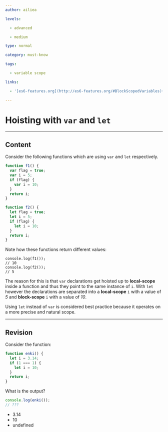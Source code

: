 ```yaml
---
author: ailiea

levels:

  - advanced

  - medium

type: normal

category: must-know

tags:

  - variable scope

links:

  - '[es6-features.org](http://es6-features.org/#BlockScopedVariables){website}'

---
```


# Hoisting with `var` and `let`

---

## Content

Consider the following functions which are using `var` and `let` respectively.

```javascript
function f1() {
  var flag = true;
  var i = 5;
  if (flag) {
    var i = 10;
  }
  return i;
}

function f2() {
  let flag = true;
  let i = 5;
  if (flag) {
    let i = 10;
  }
  return i;
}
```

Note how these functions return different values:

```
console.log(f1());
// 10
console.log(f2());
// 5
```

The reason for this is that `var` declarations get hoisted up to **local-scope** inside a function and thus they point to the same instance of `i`.
With `let` however the declarations are separated into a **local-scope** `i` with a value of _5_ and **block-scope** `i` with a value of _10_.

Using `let` instead of `var` is considered best practice because it operates on a more precise and natural scope.

---

## Revision

Consider the function:

```javascript
function enki() {
  let i = 3.14;
  if (1 === 1) {
    let i = 10;
  }
  return i;
}
```

What is the output?

```javascript
console.log(enki());
// ???
```

- 3.14
- 10
- undefined
